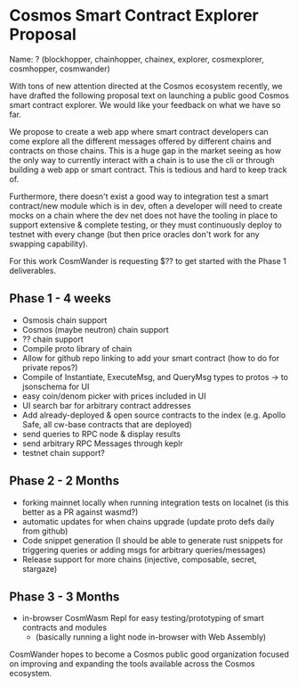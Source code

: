 # Cosmos Smart Contract Explorer Proposal
Name: ? (blockhopper, chainhopper, chainex, explorer, cosmexplorer, cosmhopper, cosmwander)

With tons of new attention directed at the Cosmos ecosystem recently, we have drafted the following proposal text on launching a public good Cosmos smart contract explorer. We would like your feedback on what we have so far.

We propose to create a web app where smart contract developers can come explore all the different messages offered by different chains and contracts on those chains. This is a huge gap in the market seeing as how the only way to currently interact with a chain is to use the cli or through building a web app or smart contract. This is tedious and hard to keep track of.

Furthermore, there doesn't exist a good way to integration test a smart contract/new module which is in dev, often a developer will need to create mocks on a chain where the dev net does not have the tooling in place to support extensive & complete testing, or they must continuously deploy to testnet with every change (but then price oracles don't work for any swapping capability).

For this work CosmWander is requesting $?? to get started with the Phase 1 deliverables.

## Phase 1 - 4 weeks
* Osmosis chain support
* Cosmos (maybe neutron) chain support
* ?? chain support
* Compile proto library of chain
* Allow for github repo linking to add your smart contract (how to do for private repos?)
* Compile of Instantiate, ExecuteMsg, and QueryMsg types to protos -> to jsonschema for UI
* easy coin/denom picker with prices included in UI 
* UI search bar for arbitrary contract addresses 
* Add already-deployed & open source contracts to the index (e.g. Apollo Safe, all cw-base contracts that are deployed)
* send queries to RPC node & display results
* send arbitrary RPC Messages through keplr
* testnet chain support?

## Phase 2 - 2 Months
* forking mainnet locally when running integration tests on localnet (is this better as a PR against wasmd?)
* automatic updates for when chains upgrade (update proto defs daily from github)
* Code snippet generation (I should be able to generate rust snippets for triggering queries or adding msgs for arbitrary queries/messages)
* Release support for more chains (injective, composable, secret, stargaze)

## Phase 3 - 3 Months
* in-browser CosmWasm Repl for easy testing/prototyping of smart contracts and modules
    - (basically running a light node in-browser with Web Assembly)

CosmWander hopes to become a Cosmos public good organization focused on improving and expanding the tools available across the Cosmos ecosystem.